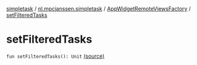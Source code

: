 [simpletask](../../index.md) / [nl.mpcjanssen.simpletask](../index.md) / [AppWidgetRemoteViewsFactory](index.md) / [setFilteredTasks](.)

# setFilteredTasks

`fun setFilteredTasks(): Unit` [(source)](https://github.com/mpcjanssen/simpletask-android/blob/master/src/main/java/nl/mpcjanssen/simpletask/AppWidgetService.kt#L66)